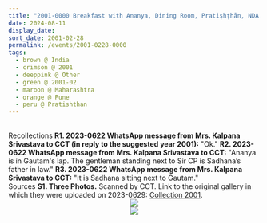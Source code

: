 ```yaml
---
title: "2001-0000 Breakfast with Ananya, Dining Room, Pratiṣhṭhān, NDA Road, Warje, Pune, Maharashtra, India"
date: 2024-08-11
display_date: 
sort_date: 2001-02-28
permalink: /events/2001-0228-0000
tags:
  - brown @ India
  - crimson @ 2001
  - deeppink @ Other
  - green @ 2001-02
  - maroon @ Maharashtra
  - orange @ Pune
  - peru @ Pratishthan
---
```


<br>

<wave-list>
  <list-title color="DarkSeaGreen" width="65"> Recollections</list-title>
  <list-item color="BlanchedAlmond" width="280"><b>R1. 2023-0622 WhatsApp message from Mrs. Kalpana Srivastava to CCT (in reply to the suggested year 2001):</b> "Ok."</list-item>
  <list-item color="Lavender" width="280"><b>R2. 2023-0622 WhatsApp message from Mrs. Kalpana Srivastava to CCT:</b> "Ananya is in Gautam's lap. The gentleman standing next to Sir CP is Sadhana’s father in law."</list-item>
  <list-item color="BlanchedAlmond" width="280"><b>R3. 2023-0622 WhatsApp message from Mrs. Kalpana Srivastava to CCT:</b> "It is Sadhana sitting next to Gautam."</list-item>
</wave-list>
<br>

<wave-list>
  <list-title color="DarkSeaGreen" width="40">Sources</list-title>
  <list-item color="BlanchedAlmond"  width="280"><b>S1. Three Photos.</b> Scanned by CCT. Link to the original gallery in which they were uploaded on 2023-0629: <a href="https://eternalmoments.smugmug.com/Collections/Mrs-Kalpana-Srivastava-Collection/2001/">Collection 2001</a>.</list-item>
</wave-list>

<div style="text-align: center"><img src="https://pub-bcc3cbe9b1e94ba1ac28915f7a3900fa.r2.dev/2001-0000_Breakfast_with_Ananya_Dining_Room_Pratishthan_NDA_Road_Warje_Pune_Maharashtra_India_01_(from_tif)_(Mrs._Kalpana_Srivastava_Collection).jpg" /></div>

<div style="text-align: center"><img src="https://pub-bcc3cbe9b1e94ba1ac28915f7a3900fa.r2.dev/2001-0000_Breakfast_with_Ananya_Dining_Room_Pratishthan_NDA_Road_Warje_Pune_Maharashtra_India_02_(from_tif)_(Mrs._Kalpana_Srivastava_Collection).jpg" /></div>